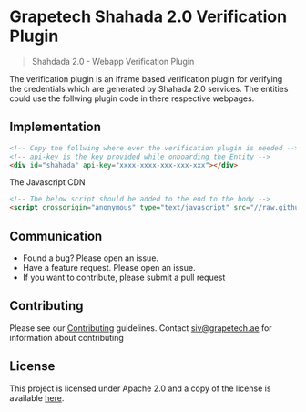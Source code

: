 
# Grapetech Shahada 2.0 Verification Plugin

> Shahdada 2.0 - Webapp Verification Plugin 

The verification plugin is an iframe based verification plugin for verifying the credentials which are generated by  Shahada 2.0 services.
The entities could use the follwing plugin code in there respective webpages.

## Implementation 
```html 
<!-- Copy the follwing where ever the verification plugin is needed -->
<!-- api-key is the key provided while onboarding the Entity -->
<div id="shahada" api-key="xxxx-xxxx-xxx-xxx-xxx"></div>

```

The Javascript CDN

```html 
<!-- The below script should be added to the end to the body -->
<script crossorigin="anonymous" type="text/javascript" src="//raw.githubusercontent.com/grapetech-dev/verification-plugin/<RELEASE TAG>/dist/shahada.js/shahada.js"></script>

```

## Communication
- Found a bug? Please open an issue.
- Have a feature request. Please open an issue.
- If you want to contribute, please submit a pull request

## Contributing

Please see our [Contributing](CONTRIBUTING.md) guidelines.
Contact [siv@grapetech.ae](mailto:siv@grapetech.ae) for information about contributing

## License

This project is licensed under Apache 2.0 and a copy of the license is available [here](LICENSE).
